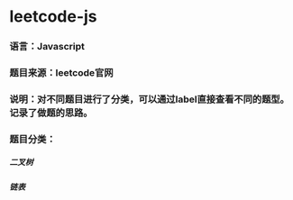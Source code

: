 # leetcode-js
### 语言：Javascript
### 题目来源：leetcode官网
### 说明：对不同题目进行了分类，可以通过label直接查看不同的题型。记录了做题的思路。
### 题目分类：
##### 二叉树
##### 链表

